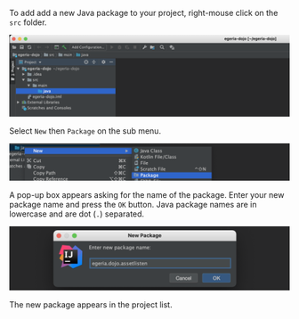 <!-- SPDX-License-Identifier: CC-BY-4.0 -->
<!-- Copyright Contributors to the Egeria project. -->

To add add a new Java package to your project, right-mouse click on the `src` folder.

![Step 1](/education/tutorials/intellij-tutorial/intellij-add-java-package-1.png)

Select `New` then `Package` on the sub menu.

![Step 2](/education/tutorials/intellij-tutorial/intellij-add-java-package-2.png)

A pop-up box appears asking for the name of the package.  Enter your new package name and press the `OK` button.
Java package names are in lowercase and are dot (`.`) separated.

![Step 3](/education/tutorials/intellij-tutorial/intellij-add-java-package-3.png)

The new package appears in the project list.
